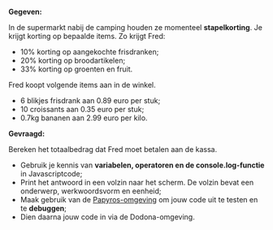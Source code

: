 **Gegeven:**

In de supermarkt nabij de camping houden ze momenteel **stapelkorting**. Je krijgt korting op bepaalde items. 
Zo krijgt Fred: 
* 10% korting op aangekochte frisdranken; 
* 20% korting op broodartikelen;
* 33% korting op groenten en fruit. 

Fred koopt volgende items aan in de winkel. 
* 6 blikjes frisdrank aan 0.89 euro per stuk; 
* 10 croissants aan 0.35 euro per stuk; 
* 0.7kg bananen aan 2.99 euro per kilo. 


**Gevraagd:**

Bereken het totaalbedrag dat Fred moet betalen aan de kassa. 

* Gebruik je kennis van **variabelen, operatoren en de console.log-functie** in Javascriptcode;
* Print het antwoord in een volzin naar het scherm. De volzin bevat een onderwerp, werkwoordsvorm en eenheid; 
* Maak gebruik van de [Papyros-omgeving](https://papyros.dodona.be/?locale=nl&language=JavaScript) om jouw code uit te testen en te **debuggen**; 
* Dien daarna jouw code in via de Dodona-omgeving. 